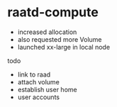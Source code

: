 # raatd-compute

- increased allocation
- also requested more Volume 
- launched xx-large in local node


todo

- link to raad
- attach volume
- establish user home
- user accounts
